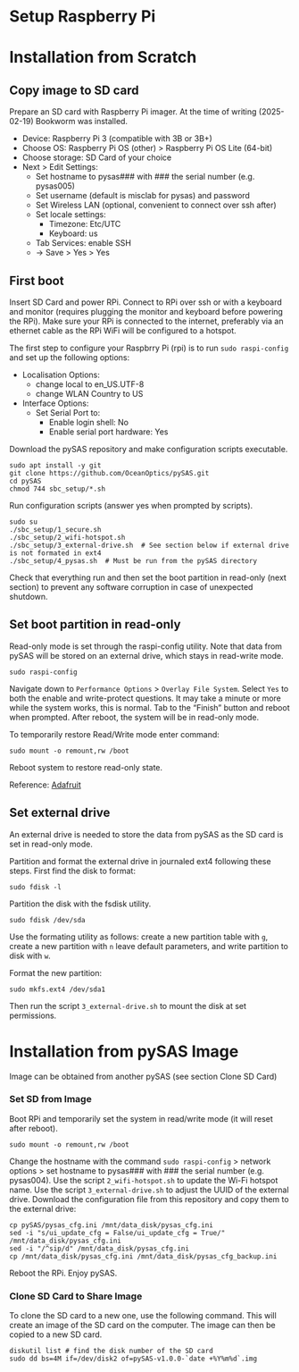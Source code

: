 Setup Raspberry Pi
==================

# Installation from Scratch
## Copy image to SD card
Prepare an SD card with Raspberry Pi imager. At the time of writing (2025-02-19) Bookworm was installed.

  - Device: Raspberry Pi 3 (compatible with 3B or 3B+)
  - Choose OS: Raspberry Pi OS (other) > Raspberry Pi OS Lite (64-bit) 
  - Choose storage: SD Card of your choice
  - Next > Edit Settings:
    - Set hostname to pysas### with ### the serial number (e.g. pysas005)
    - Set username (default is misclab for pysas) and password
    - Set Wireless LAN (optional, convenient to connect over ssh after)
    - Set locale settings:
      - Timezone: Etc/UTC
      - Keyboard: us
    - Tab Services: enable SSH
    - -> Save > Yes > Yes

## First boot
Insert SD Card and power RPi. Connect to RPi over ssh or with a keyboard and monitor (requires plugging the monitor and keyboard before powering the RPi). Make sure your RPi is connected to the internet, preferably via an ethernet cable as the RPi WiFi will be configured to a hotspot.

The first step to configure your Raspbrry Pi (rpi) is to run `sudo raspi-config` and set up the following options:
  - Localisation Options:
    - change local to en_US.UTF-8
    - change WLAN Country to US
  - Interface Options:
    - Set Serial Port to:
      - Enable login shell: No
      - Enable serial port hardware: Yes


Download the pySAS repository and make configuration scripts executable.

	sudo apt install -y git
	git clone https://github.com/OceanOptics/pySAS.git
	cd pySAS
	chmod 744 sbc_setup/*.sh

Run configuration scripts (answer yes when prompted by scripts).

	sudo su
	./sbc_setup/1_secure.sh
	./sbc_setup/2_wifi-hotspot.sh
	./sbc_setup/3_external-drive.sh  # See section below if external drive is not formated in ext4
	./sbc_setup/4_pysas.sh  # Must be run from the pySAS directory

Check that everything run and then set the boot partition in read-only (next section) to prevent any software corruption in case of unexpected shutdown.

## Set boot partition in read-only
Read-only mode is set through the raspi-config utility. Note that data from pySAS will be stored on an external drive, which stays in read-write mode.

    sudo raspi-config

Navigate down to `Performance Options` > `Overlay File System`. Select `Yes` to both the enable and write-protect questions.
It may take a minute or more while the system works, this is normal. Tab to the “Finish” button and reboot when prompted.
After reboot, the system will be in read-only mode.

To temporarily restore Read/Write mode enter command:

    sudo mount -o remount,rw /boot
	
Reboot system to restore read-only state.

Reference: [Adafruit](https://learn.adafruit.com/read-only-raspberry-pi)

## Set external drive
An external drive is needed to store the data from pySAS as the SD card is set in read-only mode.

Partition and format the external drive in journaled ext4 following these steps. First find the disk to format:

	sudo fdisk -l

Partition the disk with the fsdisk utility.

	sudo fdisk /dev/sda

Use the formating utility as follows: create a new partition table with `g`, create a new partition with `n` leave default parameters, and write partition to disk with `w`.

Format the new partition:

	sudo mkfs.ext4 /dev/sda1

Then run the script `3_external-drive.sh` to mount the disk at set permissions.

# Installation from pySAS Image
Image can be obtained from another pySAS (see section Clone SD Card)

### Set SD from Image
Boot RPi and temporarily set the system in read/write mode (it will reset after reboot).

    sudo mount -o remount,rw /boot

Change the hostname with the command `sudo raspi-config` > network options > set hostname to pysas### with ### the serial number (e.g. pysas004).
Use the script `2_wifi-hotspot.sh` to update the Wi-Fi hotspot name.
Use the script `3_external-drive.sh` to adjust the UUID of the external drive.
Download the configuration file from this repository and copy them to the external drive:
    
    cp pySAS/pysas_cfg.ini /mnt/data_disk/pysas_cfg.ini
    sed -i "s/ui_update_cfg = False/ui_update_cfg = True/" /mnt/data_disk/pysas_cfg.ini
    sed -i "/^sip/d" /mnt/data_disk/pysas_cfg.ini
    cp /mnt/data_disk/pysas_cfg.ini /mnt/data_disk/pysas_cfg_backup.ini

Reboot the RPi.
Enjoy pySAS.

### Clone SD Card to Share Image
To clone the SD card to a new one, use the following command. This will create an image of the SD card on the computer. The image can then be copied to a new SD card.

	diskutil list # find the disk number of the SD card
	sudo dd bs=4M if=/dev/disk2 of=pySAS-v1.0.0-`date +%Y%m%d`.img
